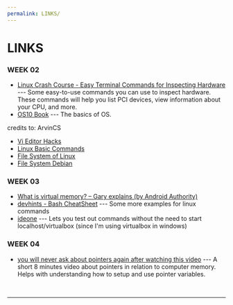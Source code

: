 ```yaml
---
permalink: LINKS/
---
```


# LINKS

### WEEK 02
* [Linux Crash Course - Easy Terminal Commands for Inspecting Hardware](https://youtu.be/oGyJr-iUwt8?si=59V2boc0XfmlFekg) --- 
Some easy-to-use commands you can use to inspect hardware. 
These commands will help you list PCI devices, view information about your CPU, and more.
* [OS10 Book](https://www.os-book.com/OS10/) ---
The basics of OS.

credits to: ArvinCS
* [Vi Editor Hacks](https://www.redhat.com/sysadmin/introduction-vi-editor)
* [Linux Basic Commands](https://kinsta.com/blog/linux-commands/)
* [File System of Linux](https://www.scaler.com/topics/linux-tutorial/file-system-of-linux/)
* [File System Debian](https://wiki.debian.org/FileSystem)

### WEEK 03
* [What is virtual memory? – Gary explains (by Android Authority)](https://www.youtube.com/watch?v=2quKyPnUShQ)
* [devhints - Bash CheatSheet](https://devhints.io/bash) ---
Some more examples for linux commands
* [ideone](https://ideone.com/) ---
Lets you test out commands without the need to start localhost/virtualbox (since I'm using virtualbox in windows)

### WEEK 04
* [you will never ask about pointers again after watching this video](https://www.youtube.com/watch?v=2ybLD6_2gKM) ---
A short 8 minutes video about pointers in relation to computer memory. Helps with understanding how to setup and use pointer variables.
<br>
<hr>
